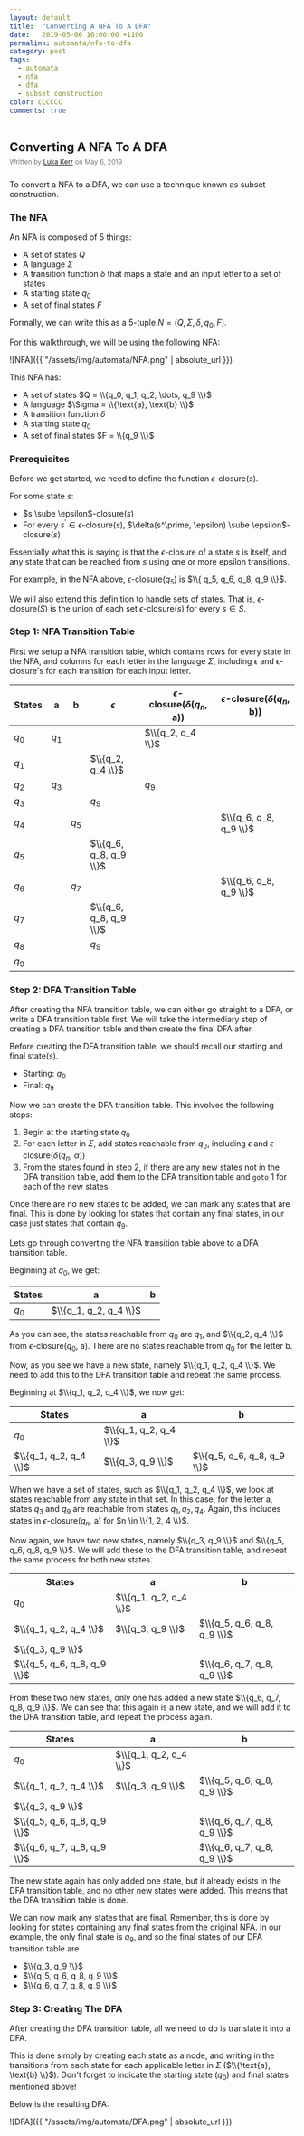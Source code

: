 ```yaml
---
layout: default
title:  "Converting A NFA To A DFA"
date:   2019-05-06 16:00:00 +1100
permalink: automata/nfa-to-dfa
category: post
tags:
  - automata
  - nfa
  - dfa
  - subset construction
color: CCCCCC
comments: true
---
```


## Converting A NFA To A DFA

<small style="color: #777; top: -10px; position: relative">
  Written by <a href="https://github.com/lukakerr">Luka Kerr</a> on May 6, 2019
</small>

To convert a NFA to a DFA, we can use a technique known as subset construction.

### The NFA

An NFA is composed of 5 things:

- A set of states $Q$
- A language $\Sigma$
- A transition function $\delta$ that maps a state and an input letter to a set of states
- A starting state $q_0$
- A set of final states $F$

Formally, we can write this as a 5-tuple $N = (Q, \Sigma, \delta, q_0, F)$.

For this walkthrough, we will be using the following NFA:

![NFA]({{ "/assets/img/automata/NFA.png" | absolute_url }})

This NFA has:

- A set of states $Q = \\{q_0, q_1, q_2, \dots, q_9 \\}$
- A language $\Sigma = \\{\text{a}, \text{b} \\}$
- A transition function $\delta$
- A starting state $q_0$
- A set of final states $F = \\{q_9 \\}$

### Prerequisites

Before we get started, we need to define the function $\epsilon$-closure($s$).

For some state $s$:

- $s \sube \epsilon$-closure($s$)
- For every $s^\prime \in \epsilon$-closure($s$), $\delta(s^\prime, \epsilon) \sube \epsilon$-closure($s$)

Essentially what this is saying is that the $\epsilon$-closure of a state $s$ is itself, and any state that can be reached from $s$ using one or more epsilon transitions.

For example, in the NFA above, $\epsilon$-closure($q_5$) is $\\{ q_5, q_6, q_8, q_9 \\}$.

We will also extend this definition to handle sets of states. That is, $\epsilon$-closure($S$) is the union of each set $\epsilon$-closure($s$) for every $s \in S$.

### Step 1: NFA Transition Table

First we setup a NFA transition table, which contains rows for every state in the NFA, and columns for each letter in the language $\Sigma$, including $\epsilon$ and $\epsilon$-closure's for each transition for each input letter.

| States | a     | b     | $\epsilon$             | $\epsilon$-closure($\delta$($q_n$, a)) | $\epsilon$-closure($\delta$($q_n$, b)) |
| ------ | ----- | ----- | ---------------------- | -------------------------------------- | -------------------------------------- |
| $q_0$  | $q_1$ |       |                        | $\\{q_2, q_4 \\}$                      |                                        |
| $q_1$  |       |       | $\\{q_2, q_4 \\}$      |                                        |                                        |
| $q_2$  | $q_3$ |       |                        | $q_9$                                  |                                        |
| $q_3$  |       |       | $q_9$                  |                                        |                                        |
| $q_4$  |       | $q_5$ |                        |                                        | $\\{q_6, q_8, q_9 \\}$                 |
| $q_5$  |       |       | $\\{q_6, q_8, q_9 \\}$ |                                        |                                        |
| $q_6$  |       | $q_7$ |                        |                                        | $\\{q_6, q_8, q_9 \\}$                 |
| $q_7$  |       |       | $\\{q_6, q_8, q_9 \\}$ |                                        |                                        |
| $q_8$  |       |       | $q_9$                  |                                        |                                        |
| $q_9$  |       |       |                        |                                        |                                        |

### Step 2: DFA Transition Table

After creating the NFA transition table, we can either go straight to a DFA, or write a DFA transition table first. We will take the intermediary step of creating a DFA transition table and then create the final DFA after.

Before creating the DFA transition table, we should recall our starting and final state(s).

- Starting: $q_0$
- Final: $q_9$

Now we can create the DFA transition table. This involves the following steps:

1. Begin at the starting state $q_0$
2. For each letter in $\Sigma$, add states reachable from $q_0$, including $\epsilon$ and $\epsilon$-closure($\delta$($q_n$, $\alpha$))
3. From the states found in step 2, if there are any new states not in the DFA transition table, add them to the DFA transition table and `goto` 1 for each of the new states

Once there are no new states to be added, we can mark any states that are final. This is done by looking for states that contain any final states, in our case just states that contain $q_9$.

Lets go through converting the NFA transition table above to a DFA transition table.

Beginning at $q_0$, we get:

| States | a                      | b    |
| ------ | ---------------------- | ---- |
| $q_0$  | $\\{q_1, q_2, q_4 \\}$ |      |

As you can see, the states reachable from $q_0$ are $q_1$, and $\\{q_2, q_4 \\}$ from $\epsilon$-closure($q_0$, a). There are no states reachable from $q_0$ for the letter b.

Now, as you see we have a new state, namely $\\{q_1, q_2, q_4 \\}$. We need to add this to the DFA transition table and repeat the same process.

Beginning at $\\{q_1, q_2, q_4 \\}$, we now get:

| States                 | a                      | b                           |
| ---------------------- | ---------------------- | --------------------------- |
| $q_0$                  | $\\{q_1, q_2, q_4 \\}$ |                             |
| $\\{q_1, q_2, q_4 \\}$ | $\\{q_3, q_9 \\}$      | $\\{q_5, q_6, q_8, q_9 \\}$ |

When we have a set of states, such as $\\{q_1, q_2, q_4 \\}$, we look at states reachable from any state in that set. In this case, for the letter a, states $q_3$ and $q_9$ are reachable from states $q_1, q_2, q_4$. Again, this includes states in $\epsilon$-closure($q_n$, a) for $n \in \\{1, 2, 4 \\}$.

Now again, we have two new states, namely $\\{q_3, q_9 \\}$ and $\\{q_5, q_6, q_8, q_9 \\}$. We will add these to the DFA transition table, and repeat the same process for both new states.

| States                      | a                      | b                           |
| --------------------------- | ---------------------- | --------------------------- |
| $q_0$                       | $\\{q_1, q_2, q_4 \\}$ |                             |
| $\\{q_1, q_2, q_4 \\}$      | $\\{q_3, q_9 \\}$      | $\\{q_5, q_6, q_8, q_9 \\}$ |
| $\\{q_3, q_9 \\}$           |                        |                             |
| $\\{q_5, q_6, q_8, q_9 \\}$ |                        | $\\{q_6, q_7, q_8, q_9 \\}$ |

From these two new states, only one has added a new state $\\{q_6, q_7, q_8, q_9 \\}$. We can see that this again is a new state, and we will add it to the DFA transition table, and repeat the process again.

| States                      | a                      | b                           |
| --------------------------- | ---------------------- | --------------------------- |
| $q_0$                       | $\\{q_1, q_2, q_4 \\}$ |                             |
| $\\{q_1, q_2, q_4 \\}$      | $\\{q_3, q_9 \\}$      | $\\{q_5, q_6, q_8, q_9 \\}$ |
| $\\{q_3, q_9 \\}$           |                        |                             |
| $\\{q_5, q_6, q_8, q_9 \\}$ |                        | $\\{q_6, q_7, q_8, q_9 \\}$ |
| $\\{q_6, q_7, q_8, q_9 \\}$ |                        | $\\{q_6, q_7, q_8, q_9 \\}$ |

The new state again has only added one state, but it already exists in the DFA transition table, and no other new states were added. This means that the DFA transition table is done.

We can now mark any states that are final. Remember, this is done by looking for states containing any final states from the original NFA. In our example, the only final state is $q_9$, and so the final states of our DFA transition table are

- $\\{q_3, q_9 \\}$
- $\\{q_5, q_6, q_8, q_9 \\}$
- $\\{q_6, q_7, q_8, q_9 \\}$

### Step 3: Creating The DFA

After creating the DFA transition table, all we need to do is translate it into a DFA.

This is done simply by creating each state as a node, and writing in the transitions from each state for each applicable letter in $\Sigma$ ($\\{\text{a}, \text{b} \\}$). Don't forget to indicate the starting state ($q_0$) and final states mentioned above!

Below is the resulting DFA:

![DFA]({{ "/assets/img/automata/DFA.png" | absolute_url }})